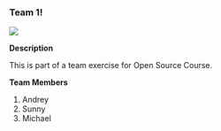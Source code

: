 ### Team 1!

![](leaf.jpg)

**Description**

This is part of a team exercise for Open Source Course.

**Team Members**

1. Andrey
2. Sunny
3. Michael